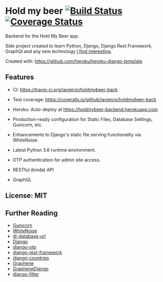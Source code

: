 # Hold my beer [![Build Status](https://travis-ci.org/javiercp/holdmybeer-back.svg?branch=master)](https://travis-ci.org/javiercp/holdmybeer-back) [![Coverage Status](https://coveralls.io/repos/javiercp/holdmybeer-back/badge.svg?branch=master&service=github)](https://coveralls.io/github/javiercp/holdmybeer-back?branch=master)

Backend for the Hold My Beer app. 

Side project created to learn Python, Django, Django Rest Framework, GraphQl and any new technology [I find interesting](https://giphy.com/embed/NoHe3HpB1Mg8w).

Created with: https://github.com/heroku/heroku-django-template

## Features

- CI: https://travis-ci.org/javiercp/holdmybeer-back
- Test coverage: https://coveralls.io/github/javiercp/holdmybeer-back
- Heroku: Auto-deploy at https://holdmybeer-backend.herokuapp.com

- Production-ready configuration for Static Files, Database Settings, Gunicorn, etc.
- Enhancements to Django's static file serving functionality via WhiteNoise.
- Latest Python 3.6 runtime environment.
- OTP authentication for admin site access.
- RESTful (kinda) API
- GraphQL 

## License: MIT

## Further Reading

- [Gunicorn](https://warehouse.python.org/project/gunicorn/)
- [WhiteNoise](https://warehouse.python.org/project/whitenoise/)
- [dj-database-url](https://warehouse.python.org/project/dj-database-url/)
- [Django](https://www.djangoproject.com/)
- [django-otp](https://django-otp-official.readthedocs.io/)
- [django-rest-framework](http://www.django-rest-framework.org/)
- [django-countries](https://github.com/SmileyChris/django-countries)
- [Graphene](http://docs.graphene-python.org/)
- [GrapheneDjango](http://docs.graphene-python.org/projects/django)
- [django-filter](http://django-filter.readthedocs.io/)
